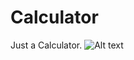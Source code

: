 # Calculator

Just a Calculator.
![Alt text](/Calculator/app/Screenshot_20171206-134004.png?raw=true "")
